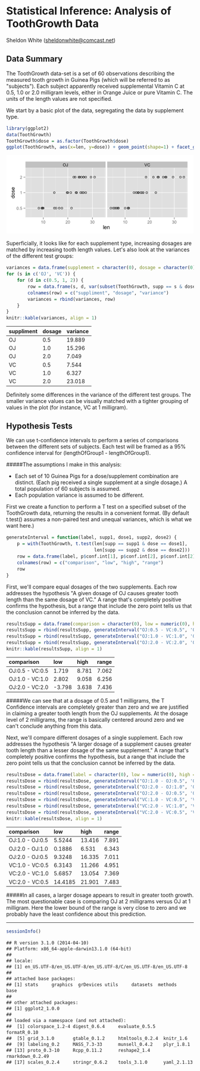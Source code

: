 # Statistical Inference: Analysis of ToothGrowth Data
Sheldon White (sheldonwhite@comcast.net)  


## Data Summary
The ToothGrowth data-set is a set of 60 observations describing the measured tooth growth in Guinea Pigs (which will be referred to as "subjects"). Each subject apparently received supplemental Vitamin C at 0.5, 1.0 or 2.0 milligram levels, either in Orange Juice or pure Vitamin C. The units of the length values are not specified.

We start by a basic plot of the data, segregating the data by supplement type.


```r
library(ggplot2)
data(ToothGrowth)
ToothGrowth$dose = as.factor(ToothGrowth$dose)
ggplot(ToothGrowth, aes(x=len, y=dose)) + geom_point(shape=1) + facet_grid(. ~ supp)      
```

![plot of chunk plot1](./StatInfPeerAssessment2_files/figure-html/plot1.png) 

Superficially, it looks like for each supplement type, increasing dosages are matched by increasing tooth length values. Let's also look at the variances of the different test groups:


```r
variances = data.frame(supplement = character(0), dosage = character(0), variance = numeric(0))
for (s in c('OJ', 'VC')) {
    for (d in c(0.5, 1, 2)) {
        row = data.frame(s, d, var(subset(ToothGrowth, supp == s & dose == d)$len))
        colnames(row) = c("suppliment", "dosage", "variance")
        variances = rbind(variances, row)
    }
}
knitr::kable(variances, align = 1)
```



|suppliment |dosage |variance |
|:----------|:------|:--------|
|OJ         |0.5    |19.889   |
|OJ         |1.0    |15.296   |
|OJ         |2.0    |7.049    |
|VC         |0.5    |7.544    |
|VC         |1.0    |6.327    |
|VC         |2.0    |23.018   |

Definitely some differences in the variance of the different test groups. The smaller variance values can be visually matched with a tighter grouping of values in the plot (for instance, VC at 1 milligram).

## Hypothesis Tests
We can use t-confidence intervals to perform a series of comparisons between the different sets of subjects. Each test will be framed as a 95% confidence interval for (lengthOfGroup1 - lengthOfGroup1).

#####The assumptions I make in this analysis:

* Each set of 10 Guinea Pigs for a dose/supplement combination are distinct. (Each pig received a single supplement at a single dosage.) A total population of 60 subjects is assumed.
* Each population variance is assumed to be different.

First we create a function to perform a T test on a specified subset of the ToothGrowth data, returning the results in a convenient format. (By default t.test() assumes a non-paired test and unequal variances, which is what we want here.)

```r
generateInterval = function(label, supp1, dose1, supp2, dose2) {
    p = with(ToothGrowth, t.test(len[supp == supp1 & dose == dose1],
                                 len[supp == supp2 & dose == dose2]))
    row = data.frame(label, p$conf.int[1], p$conf.int[2], p$conf.int[2] - p$conf.int[1])
    colnames(row) = c("comparison", "low", "high", "range")
    row
}
```

First, we'll compare equal dosages of the two supplements. Each row addresses the hypothesis "A given dosage of OJ causes greater tooth length than the same dosage of VC." A range that's completely positive confirms the hypothesis, but a range that include the zero point tells us that the conclusion cannot be inferred by the data.


```r
resultsSupp = data.frame(comparison = character(0), low = numeric(0), high = numeric(0), range = numeric(0))
resultsSupp = rbind(resultsSupp, generateInterval("OJ:0.5 - VC:0.5", 'OJ', 0.5, 'VC', 0.5))
resultsSupp = rbind(resultsSupp, generateInterval("OJ:1.0 - VC:1.0", 'OJ', 1, 'VC', 1))
resultsSupp = rbind(resultsSupp, generateInterval("OJ:2.0 - VC:2.0", 'OJ', 2, 'VC', 2))
knitr::kable(resultsSupp, align = 1)
```



|comparison      |low    |high  |range |
|:---------------|:------|:-----|:-----|
|OJ:0.5 - VC:0.5 |1.719  |8.781 |7.062 |
|OJ:1.0 - VC:1.0 |2.802  |9.058 |6.256 |
|OJ:2.0 - VC:2.0 |-3.798 |3.638 |7.436 |

#####We can see that at a dosage of 0.5 and 1 milligrams, the T Confidence intervals are completely greater than zero and we are justified in claiming a greater tooth length from the OJ supplements. At the dosage level of 2 milligrams, the range is basically centered around zero and we can't conclude anything from this data.

Next, we'll compare different dosages of a single supplement. Each row addresses the hypothesis "A larger dosage of a supplement causes greater tooth length than a lesser dosage of the same supplement." A range that's completely positive confirms the hypothesis, but a range that include the zero point tells us that the conclusion cannot be inferred by the data.


```r
resultsDose = data.frame(label = character(0), low = numeric(0), high = integer(0))
resultsDose = rbind(resultsDose, generateInterval("OJ:1.0 - OJ:0.5", 'OJ', 1, 'OJ', 0.5))
resultsDose = rbind(resultsDose, generateInterval("OJ:2.0 - OJ:1.0", 'OJ', 2, 'OJ', 1))
resultsDose = rbind(resultsDose, generateInterval("OJ:2.0 - OJ:0.5", 'OJ', 2, 'OJ', 0.5))
resultsDose = rbind(resultsDose, generateInterval("VC:1.0 - VC:0.5", 'VC', 1, 'VC', 0.5))
resultsDose = rbind(resultsDose, generateInterval("VC:2.0 - VC:1.0", 'VC', 2, 'VC', 1))
resultsDose = rbind(resultsDose, generateInterval("VC:2.0 - VC:0.5", 'VC', 2, 'VC', 0.5))
knitr::kable(resultsDose, align = 1)
```



|comparison      |low     |high   |range |
|:---------------|:-------|:------|:-----|
|OJ:1.0 - OJ:0.5 |5.5244  |13.416 |7.891 |
|OJ:2.0 - OJ:1.0 |0.1886  |6.531  |6.343 |
|OJ:2.0 - OJ:0.5 |9.3248  |16.335 |7.011 |
|VC:1.0 - VC:0.5 |6.3143  |11.266 |4.951 |
|VC:2.0 - VC:1.0 |5.6857  |13.054 |7.369 |
|VC:2.0 - VC:0.5 |14.4185 |21.901 |7.483 |

#####In all cases, a larger dosage appears to result in greater tooth growth. The most questionable case is comparing OJ at 2 milligrams versus OJ at 1 milligram. Here the lower bound of the range is very close to zero and we probably have the least confidence about this prediction.


---

```r
sessionInfo()
```

```
## R version 3.1.0 (2014-04-10)
## Platform: x86_64-apple-darwin13.1.0 (64-bit)
## 
## locale:
## [1] en_US.UTF-8/en_US.UTF-8/en_US.UTF-8/C/en_US.UTF-8/en_US.UTF-8
## 
## attached base packages:
## [1] stats     graphics  grDevices utils     datasets  methods   base     
## 
## other attached packages:
## [1] ggplot2_1.0.0
## 
## loaded via a namespace (and not attached):
##  [1] colorspace_1.2-4 digest_0.6.4     evaluate_0.5.5   formatR_0.10    
##  [5] grid_3.1.0       gtable_0.1.2     htmltools_0.2.4  knitr_1.6       
##  [9] labeling_0.2     MASS_7.3-33      munsell_0.4.2    plyr_1.8.1      
## [13] proto_0.3-10     Rcpp_0.11.2      reshape2_1.4     rmarkdown_0.2.49
## [17] scales_0.2.4     stringr_0.6.2    tools_3.1.0      yaml_2.1.13
```
